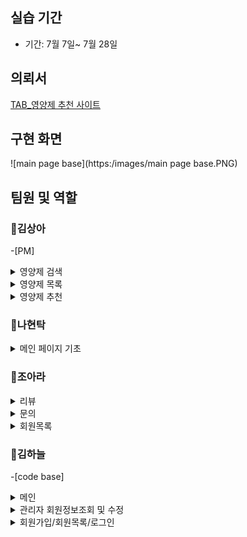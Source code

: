 ## 실습 기간

- 기간: 7월 7일~ 7월 28일

## 의뢰서

[TAB_영양제 추천 사이트](http://192.168.0.70:8080/)


## 구현 화면
![main page base](https:/images/main page base.PNG)

## 팀원 및 역할

### 💊김상아 
-[PM]

<details>
<summary>영양제 검색</summary>
[SearchController.java](https://github.com/SSSanga/project_nutrients/blob/main/src/main/java/com/project/project_nutrients/controller/SearchController.java)
[SearchService.java](https://github.com/SSSanga/project_nutrients/blob/main/src/main/java/com/project/project_nutrients/service/SearchService.java)
</details>

<details>
<summary>영양제 목록</summary>
[ListController.java](https://github.com/SSSanga/project_nutrients/blob/main/src/main/java/com/project/project_nutrients/controller/ListController.java)
[ListService.java](https://github.com/SSSanga/project_nutrients/blob/main/src/main/java/com/project/project_nutrients/service/ListService.java)
[supplementMapper.xml](https://github.com/SSSanga/project_nutrients/blob/main/src/main/resources/sqlmapper/mysql/supplementMapper.xml)
</details>

<details>
<summary>영양제 추천</summary>
[RecommendationController.java](https://github.com/SSSanga/project_nutrients/blob/main/src/main/java/com/project/project_nutrients/controller/RecommendationController.java)
[RecommService.java](https://github.com/SSSanga/project_nutrients/blob/main/src/main/java/com/project/project_nutrients/service/RecommService.java) 
</details> 

### 💊나현탁
<details>
<summary>메인 페이지 기초</summary>
[mainpage.jsp](https://github.com/SSSanga/project_nutrients/blob/main/src/main/webapp/WEB-INF/views/mainpage.jsp)
[main.css](https://github.com/SSSanga/project_nutrients/tree/main/src/main/resources/static/css)
[signup.css](https://github.com/SSSanga/project_nutrients/blob/main/src/main/resources/static/css/signup.css) 
</details> 

### 💊조아라
<details>
<summary>리뷰</summary>
[ReviewsController.java](https://github.com/SSSanga/project_nutrients/blob/main/src/main/java/com/project/project_nutrients/controller/ReviewsController.java)
[ReviewsService.java](https://github.com/SSSanga/project_nutrients/blob/main/src/main/java/com/project/project_nutrients/service/ReviewsService.java)
[ReviewMapper.xml](https://github.com/SSSanga/project_nutrients/blob/main/src/main/resources/sqlmapper/mysql/ReviewMapper.xml)
</details>

<details>
<summary>문의</summary>
[ContactsController.java](https://github.com/SSSanga/project_nutrients/blob/main/src/main/java/com/project/project_nutrients/controller/ContactsController.java)  
[ContactsService.java](https://github.com/SSSanga/project_nutrients/blob/main/src/main/java/com/project/project_nutrients/service/ContactsService.java)
[contactsMapper.xml](https://github.com/SSSanga/project_nutrients/blob/main/src/main/resources/sqlmapper/mysql/contactsMapper.xml)
</details>

<details>
<summary>회원목록</summary>
[memberslist.jsp](https://github.com/SSSanga/project_nutrients/blob/main/src/main/webapp/WEB-INF/views/project/members/memberslist.jsp)
</details>

### 💊김하늘
-[code base]

<details>
<summary>메인</summary>
[MainController.java](https://github.com/SSSanga/project_nutrients/blob/main/src/main/java/com/project/project_nutrients/controller/MainController.java)
[MainService.java](https://github.com/SSSanga/project_nutrients/blob/main/src/main/java/com/project/project_nutrients/service/MainService.java)
[exampleMapper.xml]https://github.com/SSSanga/project_nutrients/blob/main/src/main/resources/sqlmapper/mysql/exampleMapper.xml
</details>


<details>
<summary>관리자 회원정보조회 및 수정</summary>
[PrincipalUserService.java](https://github.com/SSSanga/project_nutrients/blob/main/src/main/java/com/project/project_nutrients/security/PrincipalUserService.java)  
[PrincipalUser.java](https://github.com/SSSanga/project_nutrients/blob/main/src/main/java/com/project/project_nutrients/security/PrincipalUser.java)  
[AuthsService.java](https://github.com/SSSanga/project_nutrients/blob/main/src/main/java/com/project/project_nutrients/service/AuthsService.java)
[AuthsMapper.xml](https://github.com/SSSanga/project_nutrients/blob/main/src/main/resources/sqlmapper/mysql/AuthsMapper.xml)
</details>


<details>
<summary>회원가입/회원목록/로그인</summary>
[MembersController.java] (https://github.com/SSSanga/project_nutrients/blob/main/src/main/java/com/project/project_nutrients/controller/MembersController.java)
[MembersService.java] (https://github.com/SSSanga/project_nutrients/blob/main/src/main/java/com/project/project_nutrients/service/MembersService.java)
[membersMapper.xml]https://github.com/SSSanga/project_nutrients/blob/main/src/main/resources/sqlmapper/mysql/membersMapper.xml
details>



## 실습소감




